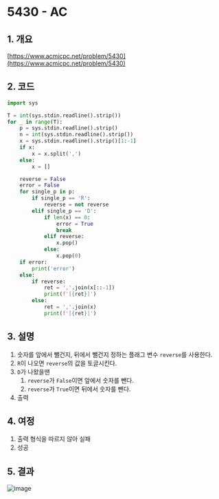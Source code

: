# **5430 - AC**

## **1. 개요**

[https://www.acmicpc.net/problem/5430](https://www.acmicpc.net/problem/5430)

## **2. 코드**

```python
import sys

T = int(sys.stdin.readline().strip())
for _ in range(T):
    p = sys.stdin.readline().strip()
    n = int(sys.stdin.readline().strip())
    x = sys.stdin.readline().strip()[1:-1]
    if x:
        x = x.split(',')
    else:
        x = []

    reverse = False
    error = False
    for single_p in p:
        if single_p == 'R':
            reverse = not reverse
        elif single_p == 'D':
            if len(x) == 0:
                error = True
                break
            elif reverse:
                x.pop()
            else:
                x.pop(0)
    if error:
        print('error')
    else:
        if reverse:
            ret = ','.join(x[::-1])
            print(f'[{ret}]')
        else:
            ret = ','.join(x)
            print(f'[{ret}]')
```

## **3. 설명**

1. 숫자를 앞에서 뺄건지, 뒤에서 뺄건지 정하는 플래그 변수 `reverse`를 사용한다.
2. `R`이 나오면 `reverse`의 값을 토글시킨다.
3. `D`가 나왔을땐
    1. `reverse`가 `False`이면 앞에서 숫자를 뺀다.
    2. `reverse`가 `True`이면 뒤에서 숫자를 뺀다.
4. 출력

## **4. 여정**

1. 출력 형식을 따르지 않아 실패
2. 성공

## **5. 결과**
![image](https://user-images.githubusercontent.com/41278416/87904741-f2c49d00-ca99-11ea-8f8f-409e3c8e05a0.png)